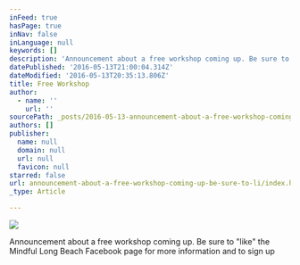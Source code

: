 ```yaml
---
inFeed: true
hasPage: true
inNav: false
inLanguage: null
keywords: []
description: 'Announcement about a free workshop coming up. Be sure to "like" the Mindful Long Beach Facebook page for more information and to sign up'
datePublished: '2016-05-13T21:00:04.314Z'
dateModified: '2016-05-13T20:35:13.806Z'
title: Free Workshop
author:
  - name: ''
    url: ''
sourcePath: _posts/2016-05-13-announcement-about-a-free-workshop-coming-up-be-sure-to-li.md
authors: []
publisher:
  name: null
  domain: null
  url: null
  favicon: null
starred: false
url: announcement-about-a-free-workshop-coming-up-be-sure-to-li/index.html
_type: Article

---
```

![](https://the-grid-user-content.s3-us-west-2.amazonaws.com/425861c9-901e-483f-824d-ae6982738f11.jpg)

Announcement about a free workshop coming up. Be sure to "like" the Mindful Long Beach Facebook page for more information and to sign up
